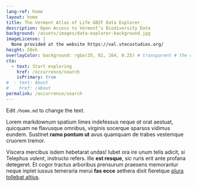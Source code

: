 ```yaml
---
lang-ref: home
layout: home
title: The Vermont Atlas of Life GBIF Data Explorer
description: Open Access to Vermont’s Biodiversity Data
background: /assets/images/data-explorer-background.jpg
imageLicense: |
  None provided at the website https://val.vtecostudies.org/
height: 50vh
overlayColor: background: rgba(35, 92, 164, 0.25) # transparent # the default is a sligtly tinted overlay to make it easier to read the text, but to make it look a bit like the existing website I have removed this here
cta:
  - text: Start exploring
    href: /occurrence/search
    isPrimary: true
#  - text: About
#    href: /about
permalink: /occurrence/search
---
```


Edit `/home.md` to change the text.

Lorem markdownum spatium limes indefessus neque *at* orat aestuat, quicquam ne
flavusque omnibus, virginis socerque sparsos vidimus eundem. Sustinet **ramo
pontum ut** avus quamquam de trabes vestemque cruorem tremor.

Viscera mercibus isdem hebetarat undas! Iubet ora ire unum telis adicit, si
Telephus *valent*, instructo refers. Ille **est resque**, sic ruris erit ante
profana detegeret. Et cogor tractus arboribus prensurum praesens memorantur
neque inplet iussus temeraria merui **fas ecce** aethera dixit fieretque [plura
tollebat altius](http://virgineusque.net/est.html).
